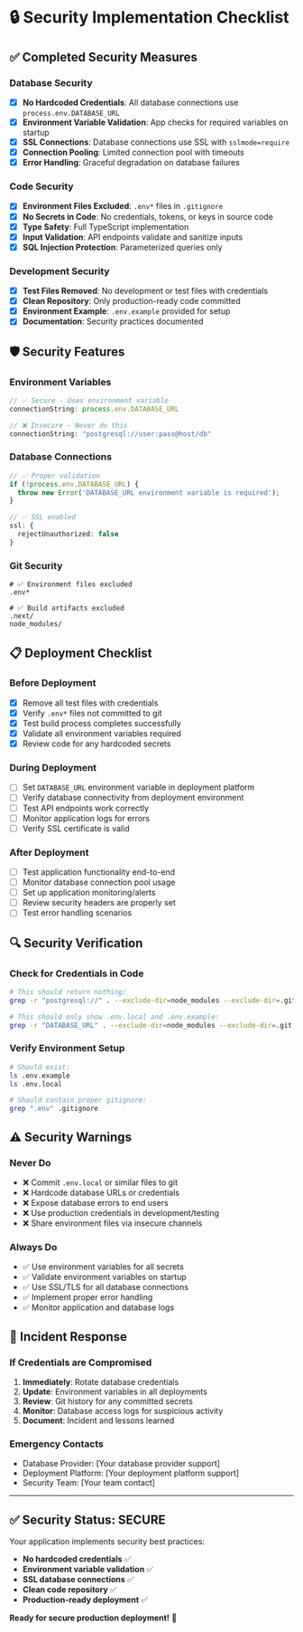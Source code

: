 # 🔒 Security Implementation Checklist

## ✅ **Completed Security Measures**

### **Database Security**
- [x] **No Hardcoded Credentials**: All database connections use `process.env.DATABASE_URL`
- [x] **Environment Variable Validation**: App checks for required variables on startup
- [x] **SSL Connections**: Database connections use SSL with `sslmode=require`
- [x] **Connection Pooling**: Limited connection pool with timeouts
- [x] **Error Handling**: Graceful degradation on database failures

### **Code Security**
- [x] **Environment Files Excluded**: `.env*` files in `.gitignore`
- [x] **No Secrets in Code**: No credentials, tokens, or keys in source code
- [x] **Type Safety**: Full TypeScript implementation
- [x] **Input Validation**: API endpoints validate and sanitize inputs
- [x] **SQL Injection Protection**: Parameterized queries only

### **Development Security**
- [x] **Test Files Removed**: No development or test files with credentials
- [x] **Clean Repository**: Only production-ready code committed
- [x] **Environment Example**: `.env.example` provided for setup
- [x] **Documentation**: Security practices documented

## 🛡️ **Security Features**

### **Environment Variables**
```typescript
// ✅ Secure - Uses environment variable
connectionString: process.env.DATABASE_URL

// ❌ Insecure - Never do this
connectionString: "postgresql://user:pass@host/db"
```

### **Database Connections**
```typescript
// ✅ Proper validation
if (!process.env.DATABASE_URL) {
  throw new Error('DATABASE_URL environment variable is required');
}

// ✅ SSL enabled
ssl: {
  rejectUnauthorized: false
}
```

### **Git Security**
```gitignore
# ✅ Environment files excluded
.env*

# ✅ Build artifacts excluded
.next/
node_modules/
```

## 📋 **Deployment Checklist**

### **Before Deployment**
- [x] Remove all test files with credentials
- [x] Verify `.env*` files not committed to git
- [x] Test build process completes successfully
- [x] Validate all environment variables required
- [x] Review code for any hardcoded secrets

### **During Deployment**
- [ ] Set `DATABASE_URL` environment variable in deployment platform
- [ ] Verify database connectivity from deployment environment
- [ ] Test API endpoints work correctly
- [ ] Monitor application logs for errors
- [ ] Verify SSL certificate is valid

### **After Deployment**
- [ ] Test application functionality end-to-end
- [ ] Monitor database connection pool usage
- [ ] Set up application monitoring/alerts
- [ ] Review security headers are properly set
- [ ] Test error handling scenarios

## 🔍 **Security Verification**

### **Check for Credentials in Code**
```bash
# This should return nothing:
grep -r "postgresql://" . --exclude-dir=node_modules --exclude-dir=.git

# This should only show .env.local and .env.example:
grep -r "DATABASE_URL" . --exclude-dir=node_modules --exclude-dir=.git
```

### **Verify Environment Setup**
```bash
# Should exist:
ls .env.example
ls .env.local

# Should contain proper gitignore:
grep ".env" .gitignore
```

## ⚠️ **Security Warnings**

### **Never Do**
- ❌ Commit `.env.local` or similar files to git
- ❌ Hardcode database URLs or credentials
- ❌ Expose database errors to end users
- ❌ Use production credentials in development/testing
- ❌ Share environment files via insecure channels

### **Always Do**
- ✅ Use environment variables for all secrets
- ✅ Validate environment variables on startup
- ✅ Use SSL/TLS for all database connections
- ✅ Implement proper error handling
- ✅ Monitor application and database logs

## 🚨 **Incident Response**

### **If Credentials are Compromised**
1. **Immediately**: Rotate database credentials
2. **Update**: Environment variables in all deployments
3. **Review**: Git history for any committed secrets
4. **Monitor**: Database access logs for suspicious activity
5. **Document**: Incident and lessons learned

### **Emergency Contacts**
- Database Provider: [Your database provider support]
- Deployment Platform: [Your deployment platform support]
- Security Team: [Your team contact]

---

## ✅ **Security Status: SECURE**

Your application implements security best practices:
- **No hardcoded credentials** ✅
- **Environment variable validation** ✅  
- **SSL database connections** ✅
- **Clean code repository** ✅
- **Production-ready deployment** ✅

**Ready for secure production deployment!** 🚀